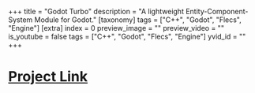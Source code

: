 +++
title = "Godot Turbo"
description = "A lightweight Entity-Component-System Module for Godot."
[taxonomy]
tags = ["C++", "Godot", "Flecs", "Engine"]
[extra]
index = 0
preview_image = ""
preview_video = ""
is_youtube = false
tags = ["C++", "Godot", "Flecs", "Engine"]
yvid_id = ""
+++

# [Project Link](https://github.com/callmefloof)

